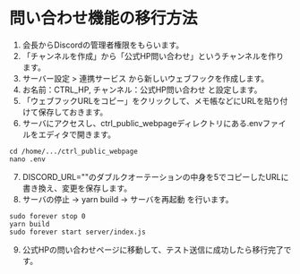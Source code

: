 # 問い合わせ機能の移行方法

1. 会長からDiscordの管理者権限をもらいます。
2. 「チャンネルを作成」から「公式HP問い合わせ」というチャンネルを作ります。
3. サーバー設定 > 連携サービス から新しいウェブフックを作成します。
4. お名前：CTRL_HP, チャンネル：公式HP問い合わせ と設定します。
5. 「ウェブフックURLをコピー」をクリックして、メモ帳などにURLを貼り付けて保存しておきます。
6. サーバにアクセスし、ctrl_public_webpageディレクトリにある.envファイルをエディタで開きます。

```
cd /home/.../ctrl_public_webpage
nano .env
```

7. DISCORD_URL=""のダブルクオーテーションの中身を5でコピーしたURLに書き換え、変更を保存します。
8. サーバの停止 → yarn build → サーバを再起動 を行います。

```
sudo forever stop 0
yarn build
sudo forever start server/index.js
```

9. 公式HPの問い合わせページに移動して、テスト送信に成功したら移行完了です。
